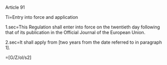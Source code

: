 Article 91

Ti=Entry into force and application

1.sec=This Regulation shall enter into force on the twentieth day following that of its publication in the Official Journal of the European Union.

2.sec=It shall apply from [two years from the date referred to in paragraph 1].

=[G/Z/ol/s2]

